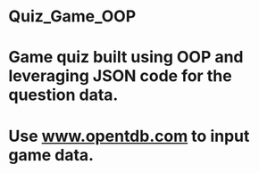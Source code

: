 # Quiz_Game_OOP
# Game quiz built using OOP and leveraging JSON code for the question data.
# Use www.opentdb.com to input game data.  
